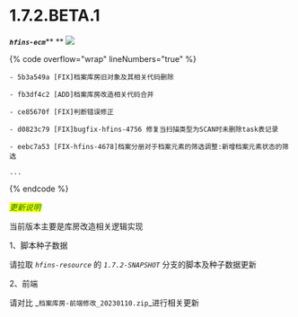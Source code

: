 # 1.7.2.BETA.1

_**`hfins-ecm`**_** ** ![](https://img.shields.io/badge/-1.7.2.BETA.1-brightgreen)

{% code overflow="wrap" lineNumbers="true" %}
```log
- 5b3a549a [FIX]档案库房旧对象及其相关代码删除

- fb3df4c2 [ADD]档案库房改造相关代码合并

- ce85670f [FIX]判断错误修正

- d0823c79 [FIX]bugfix-hfins-4756 修复当扫描类型为SCAN时未删除task表记录

- eebc7a53 [FIX-hfins-4678]档案分册对于档案元素的筛选调整:新增档案元素状态的筛选

...
```
{% endcode %}

_<mark style="color:green;"></mark>_

_<mark style="color:green;">更新说明</mark>_

当前版本主要是库房改造相关逻辑实现

1、脚本种子数据

请拉取 _`hfins-resource`_ 的 _`1.7.2-SNAPSHOT`_  分支的脚本及种子数据更新



2、前端

请对比 _`档案库房-前端修改_20230110.zip`_进行相关更新







